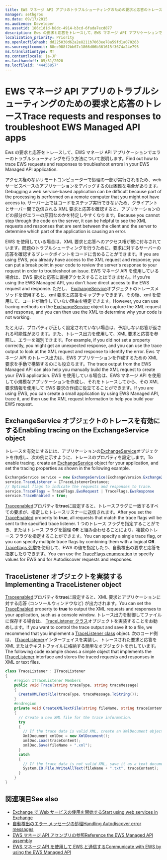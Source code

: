 ```yaml
---
title: EWS マネージ API アプリのトラブルシューティングのための要求と応答のトレース
manager: sethgros
ms.date: 09/17/2015
ms.audience: Developer
ms.assetid: 186c1d1d-b8dc-4914-b3cd-6fada7ecd877
description: Ews の要求と応答をトレースして、EWS マネージ API アプリケーションでエラーのトラブルシューティングを行う方法について説明します。
localization_priority: Priority
ms.openlocfilehash: dd225030d62a2e8211b7063ee78a59fd1a070263
ms.sourcegitcommit: 88ec988f2bb67c1866d06b361615f3674a24e795
ms.translationtype: MT
ms.contentlocale: ja-JP
ms.lasthandoff: 05/31/2020
ms.locfileid: "44455857"
---
```

# <a name="trace-requests-and-responses-to-troubleshoot-ews-managed-api-apps"></a><span data-ttu-id="7803e-103">EWS マネージ API アプリのトラブルシューティングのための要求と応答のトレース</span><span class="sxs-lookup"><span data-stu-id="7803e-103">Trace requests and responses to troubleshoot EWS Managed API apps</span></span>

<span data-ttu-id="7803e-104">Ews の要求と応答をトレースして、EWS マネージ API アプリケーションでエラーのトラブルシューティングを行う方法について説明します。</span><span class="sxs-lookup"><span data-stu-id="7803e-104">Find out how to trace EWS requests and responses to troubleshoot errors in your EWS Managed API application.</span></span>
  
<span data-ttu-id="7803e-105">アクセス権のないリモートコンピューターで処理の一部が実行されるため、web サービスベースのアプリケーションをデバッグするのは困難な場合があります。</span><span class="sxs-lookup"><span data-stu-id="7803e-105">Debugging a web service-based application can be difficult because part of the processing is performed on a remote computer that you might not have access to.</span></span> <span data-ttu-id="7803e-106">サーバー上ではコードをステップ実行できないため、クライアントとサーバー間で送信される XML 要求と応答を確認すると、アプリケーションのどの部分がエラーの原因なのかを特定しやすくなります。</span><span class="sxs-lookup"><span data-stu-id="7803e-106">Because you cannot step through the code on the server, it can be helpful to see the XML requests and responses that are sent between the client and the server to determine which part of the application is causing an error.</span></span> 
  
<span data-ttu-id="7803e-107">EWS を使用している場合は、XML 要求と応答へのアクセス権が既に付与されています。問題のトラブルシューティングを行うために、要求に対するサーバーの応答を確認するブレークポイントをコードに含めることができます。</span><span class="sxs-lookup"><span data-stu-id="7803e-107">If you are using EWS, you already have access to the XML request and response; you can put a break point in your code to review the server's response to your request in order to troubleshoot an issue.</span></span> <span data-ttu-id="7803e-108">EWS マネージ API を使用している場合は、EWS 要求と応答に直接アクセスすることはできません。</span><span class="sxs-lookup"><span data-stu-id="7803e-108">If you're using the EWS Managed API, you don't have direct access to the EWS request and response.</span></span> <span data-ttu-id="7803e-109">ただし、 [ExchangeService](https://msdn.microsoft.com/library/microsoft.exchange.webservices.data.exchangeservice%28v=exchg.80%29.aspx)オブジェクトのトレースメソッドを使用すると、xml 要求と応答をキャプチャできます。その後、xml を使用して、コードが動作していない理由を特定できます。</span><span class="sxs-lookup"><span data-stu-id="7803e-109">However, you can use tracing methods on the [ExchangeService](https://msdn.microsoft.com/library/microsoft.exchange.webservices.data.exchangeservice%28v=exchg.80%29.aspx) object to capture the XML request and response, and you can then use the XML to determine why your code is not working.</span></span> 

<span data-ttu-id="7803e-110">たとえば、プロパティが正しく設定されていない場合は、予期しない応答が返される可能性があります。また、トレース出力を使用して、XML 要求と応答を参照し、エラーを識別できます。</span><span class="sxs-lookup"><span data-stu-id="7803e-110">For example, if you did not set a property correctly, you might get an unexpected response, and you can use the trace output to look at the XML request and response to identify the error.</span></span> <span data-ttu-id="7803e-111">Ews マネージ API のトレース出力は、EWS アプリケーションを作成するための XML 要求を手動で構築するのにも役立ちます。</span><span class="sxs-lookup"><span data-stu-id="7803e-111">The trace output from the EWS Managed API can also help you manually build the XML request to create your EWS application.</span></span> <span data-ttu-id="7803e-112">EWS を使用している場合は、EWS マネージ API を使用して小規模なアプリケーションを作成し、それをトレースしてから、その XML 要求情報を使用して EWS 要求の作成に役立てることができます。</span><span class="sxs-lookup"><span data-stu-id="7803e-112">If you are using EWS, you can create a small application by using EWS Managed API, trace it, and then use the XML request information to help you build your EWS request.</span></span> 
  
## <a name="enabling-tracing-on-the-exchangeservice-object"></a><span data-ttu-id="7803e-113">ExchangeService オブジェクトのトレースを有効にする</span><span class="sxs-lookup"><span data-stu-id="7803e-113">Enabling tracing on the ExchangeService object</span></span>
<span data-ttu-id="7803e-114"><a name="bk_EnableTracing"> </a></span><span class="sxs-lookup"><span data-stu-id="7803e-114"><a name="bk_EnableTracing"> </a></span></span>

<span data-ttu-id="7803e-115">トレースを有効にするには、アプリケーションの[ExchangeService](https://msdn.microsoft.com/library/microsoft.exchange.webservices.data.exchangeservice%28v=exchg.80%29.aspx)オブジェクトを作成し、次の例に示すように、トレースのプロパティを設定します。</span><span class="sxs-lookup"><span data-stu-id="7803e-115">To enable tracing, create an [ExchangeService](https://msdn.microsoft.com/library/microsoft.exchange.webservices.data.exchangeservice%28v=exchg.80%29.aspx) object for your application, and set the tracing properties as shown in the following example.</span></span> 
  
```cs
ExchangeService service = new ExchangeService(ExchangeVersion.Exchange2010);
service.TraceListener = ITraceListenerInstance;
// Optional flags to indicate the requests and responses to trace.
service.TraceFlags = TraceFlags.EwsRequest | TraceFlags.EwsResponse
service.TraceEnabled = true;

```

<span data-ttu-id="7803e-116">[Traceenabled](https://msdn.microsoft.com/library/microsoft.exchange.webservices.data.exchangeservicebase.traceenabled%28v=exchg.80%29.aspx)プロパティを**true**に設定すると、トレースフラグに一致するすべての要求が、指定したトレースリスナーに送信されます。</span><span class="sxs-lookup"><span data-stu-id="7803e-116">After you set the [TraceEnabled](https://msdn.microsoft.com/library/microsoft.exchange.webservices.data.exchangeservicebase.traceenabled%28v=exchg.80%29.aspx) property to **true**, all requests that match the trace flags will be sent to the specified trace listener.</span></span> <span data-ttu-id="7803e-117">1 つのトレース フラグを指定することができ、またはトレース フラグを論理 **OR** と組み合わせることにより、複数のトレース フラグを指定することができます。</span><span class="sxs-lookup"><span data-stu-id="7803e-117">You can specify a single trace flag, or you can specify multiple trace flags by combining them with a logical **OR**.</span></span> <span data-ttu-id="7803e-118">[Traceflags 列挙](https://msdn.microsoft.com/library/microsoft.exchange.webservices.data.traceflags%28v=exchg.80%29.aspx)を使用して、EWS の値を指定したり、自動検出の要求と応答を指定したりできます。</span><span class="sxs-lookup"><span data-stu-id="7803e-118">You can use the [TraceFlags enumeration](https://msdn.microsoft.com/library/microsoft.exchange.webservices.data.traceflags%28v=exchg.80%29.aspx) to specify values for EWS and for Autodiscover requests and responses.</span></span> 
  
## <a name="implementing-a-tracelistener-object"></a><span data-ttu-id="7803e-119">TraceListener オブジェクトを実装する</span><span class="sxs-lookup"><span data-stu-id="7803e-119">Implementing a TraceListener object</span></span>
<span data-ttu-id="7803e-120"><a name="bk_traceListener"> </a></span><span class="sxs-lookup"><span data-stu-id="7803e-120"><a name="bk_traceListener"> </a></span></span>

<span data-ttu-id="7803e-121">[Traceenabled](https://msdn.microsoft.com/library/microsoft.exchange.webservices.data.exchangeservicebase.traceenabled%28v=exchg.80%29.aspx)プロパティを**true**に設定すると、XML 要求とアプリケーションに対する応答 (コンソールウィンドウなど) が出力されます。</span><span class="sxs-lookup"><span data-stu-id="7803e-121">You can set the [TraceEnabled](https://msdn.microsoft.com/library/microsoft.exchange.webservices.data.exchangeservicebase.traceenabled%28v=exchg.80%29.aspx) property to **true** to output the XML requests and responses to your application, such as a console window.</span></span> <span data-ttu-id="7803e-122">トレース出力を制御してファイルに保存する場合は、 [TraceListener クラス](https://msdn.microsoft.com/library/system.diagnostics.tracelistener.aspx)オブジェクトを実装することをお勧めします。</span><span class="sxs-lookup"><span data-stu-id="7803e-122">If you want to control the trace output and save it to a file, we recommend that you implement a [TraceListener class](https://msdn.microsoft.com/library/system.diagnostics.tracelistener.aspx) object.</span></span> <span data-ttu-id="7803e-123">次のコード例は、 [ITraceListener](https://msdn.microsoft.com/library/microsoft.exchange.webservices.data.itracelistener%28v=exchg.80%29.aspx)インターフェイスを実装し、トレースされた要求と応答を XML またはテキストファイルに格納する簡単なオブジェクトを示しています。</span><span class="sxs-lookup"><span data-stu-id="7803e-123">The following code example shows a simple object that implements the [ITraceListener](https://msdn.microsoft.com/library/microsoft.exchange.webservices.data.itracelistener%28v=exchg.80%29.aspx) interface and stores the traced requests and responses in XML or text files.</span></span> 
  
```cs
class TraceListener : ITraceListener
{
    #region ITraceListener Members
    public void Trace(string traceType, string traceMessage)
    {
      CreateXMLTextFile(traceType, traceMessage.ToString());
    }
    #endregion
    private void CreateXMLTextFile(string fileName, string traceContent)
    {
      // Create a new XML file for the trace information.
      try
      {
        // If the trace data is valid XML, create an XmlDocument object and save.
        XmlDocument xmlDoc = new XmlDocument();
        xmlDoc.Load(traceContent);
        xmlDoc.Save(fileName + ".xml");
      }
      catch
      {
        // If the trace data is not valid XML, save it as a text document.
        System.IO.File.WriteAllText(fileName + ".txt", traceContent);
      }
    }
}

```

## <a name="see-also"></a><span data-ttu-id="7803e-124">関連項目</span><span class="sxs-lookup"><span data-stu-id="7803e-124">See also</span></span>

- [<span data-ttu-id="7803e-125">Exchange で Web サービスの使用を開始する</span><span class="sxs-lookup"><span data-stu-id="7803e-125">Start using web services in Exchange</span></span>](start-using-web-services-in-exchange.md)
- [<span data-ttu-id="7803e-126">自動検出のエラー メッセージの処理</span><span class="sxs-lookup"><span data-stu-id="7803e-126">Handling Autodiscover error messages</span></span>](handling-autodiscover-error-messages.md)    
- [<span data-ttu-id="7803e-127">EWS マネージ API アセンブリの参照</span><span class="sxs-lookup"><span data-stu-id="7803e-127">Reference the EWS Managed API assembly</span></span>](how-to-reference-the-ews-managed-api-assembly.md)    
- [<span data-ttu-id="7803e-128">EWS マネージ API を使用して EWS と通信する</span><span class="sxs-lookup"><span data-stu-id="7803e-128">Communicate with EWS by using the EWS Managed API</span></span>](how-to-communicate-with-ews-by-using-the-ews-managed-api.md)
    

